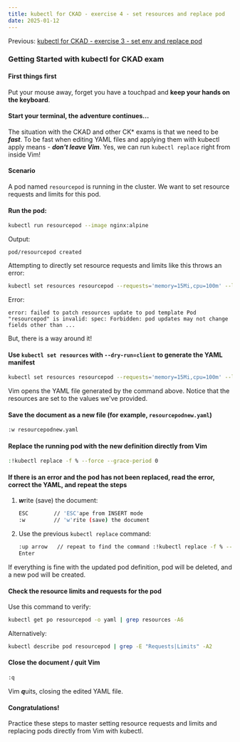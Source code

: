 ```yaml
---
title: kubectl for CKAD - exercise 4 - set resources and replace pod
date: 2025-01-12
---
```

Previous: [kubectl for CKAD - exercise 3 - set env and replace pod](https://miroberes.github.io/CKAD-Exam-Tips/CKAD-Exam-Tips-kubectl-exercises/CKAD-Exam-Tips-kubectl-exercises-003-set-env-replace-pod.html)
### Getting Started with kubectl for CKAD exam

#### First things first
Put your mouse away, forget you have a touchpad and **keep your hands on the keyboard**.

#### Start your terminal, the adventure continues...

The situation with the CKAD and other CK* exams is that we need to be ***fast***. To be fast when editing YAML files and applying them with kubectl apply means - ***don't leave Vim***. Yes, we can run `kubectl replace` right from inside Vim!

#### Scenario
A pod named `resourcepod` is running in the cluster. We want to set resource requests and limits for this pod.

#### Run the pod:
```bash
kubectl run resourcepod --image nginx:alpine
```
Output:
```
pod/resourcepod created
```

Attempting to directly set resource requests and limits like this throws an error:
```bash
kubectl set resources resourcepod --requests='memory=15Mi,cpu=100m' --limits='memory=20Mi,cpu=100m'
```
Error:
```
error: failed to patch resources update to pod template Pod "resourcepod" is invalid: spec: Forbidden: pod updates may not change fields other than ...
```

But, there is a way around it!

#### Use `kubectl set resources` with `--dry-run=client` to generate the YAML manifest
```bash
kubectl set resources resourcepod --requests='memory=15Mi,cpu=100m' --limits='memory=20Mi,cpu=100m' --dry-run=client -o yaml | vim -
```

Vim opens the YAML file generated by the command above. Notice that the resources are set to the values we've provided.

#### Save the document as a new file (for example, `resourcepodnew.yaml`)
```bash
:w resourcepodnew.yaml
```

#### Replace the running pod with the new definition directly from Vim
```bash
:!kubectl replace -f % --force --grace-period 0
```

#### If there is an error and the pod has not been replaced, read the error, correct the YAML, and repeat the steps

1. ***w***rite (save) the document:
   ```bash
   ESC        // 'ESC'ape from INSERT mode
   :w         // 'w'rite (save) the document
   ```
2. Use the previous `kubectl replace` command:
   ```bash
   :up arrow   // repeat to find the command :!kubectl replace -f % --force --grace-period 0
   Enter
   ```

If everything is fine with the updated pod definition, pod will be deleted, and a new pod will be created.

#### Check the resource limits and requests for the pod

Use this command to verify:
```bash
kubectl get po resourcepod -o yaml | grep resources -A6
```
Alternatively:
```bash
kubectl describe pod resourcepod | grep -E "Requests|Limits" -A2
```

#### Close the document / ***q***uit Vim
```bash
:q
```
Vim ***q***uits, closing the edited YAML file.

#### Congratulations!
Practice these steps to master setting resource requests and limits and replacing pods directly from Vim with kubectl.

